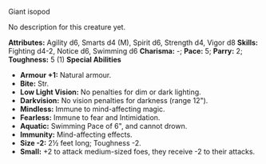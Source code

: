 Giant isopod

No description for this creature yet.

**Attributes:** Agility d6, Smarts d4 (M), Spirit d6, Strength d4, Vigor
d8
**Skills:** Fighting d4-2, Notice d6, Swimming d6
**Charisma:** -; **Pace:** 5; **Parry:** 2; **Toughness:** 5 (1)
**Special Abilities**
- **Armour +1:** Natural armour.
- **Bite:** Str.
- **Low Light Vision:** No penalties for dim or dark lighting.
- **Darkvision:** No vision penalties for darkness (range 12").
- **Mindless:** Immune to mind-affecting magic.
- **Fearless:** Immune to fear and Intimidation.
- **Aquatic:** Swimming Pace of 6", and cannot drown.
- **Immunity:** Mind-affecting effects.
- **Size -2:** 2½ feet long; Toughness -2.
- **Small:** +2 to attack medium-sized foes, they receive -2 to their
attacks.

